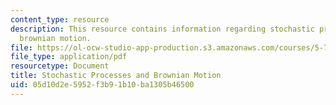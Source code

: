 ```yaml
---
content_type: resource
description: This resource contains information regarding stochastic processes and
  brownian motion.
file: https://ol-ocw-studio-app-production.s3.amazonaws.com/courses/5-72-non-equilibrium-statistical-mechanics-spring-2012/05d10d2e5952f3b91b10ba1305b46500_MIT5_72S12_master1.pdf
file_type: application/pdf
resourcetype: Document
title: Stochastic Processes and Brownian Motion
uid: 05d10d2e-5952-f3b9-1b10-ba1305b46500
---
```

